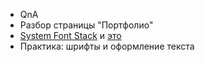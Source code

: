- QnA
- Разбор страницы "Портфолио"
- [System Font Stack](https://systemfontstack.com/) и
  [это](https://devhints.io/css-system-font-stack)
- Практика: шрифты и оформление текста
